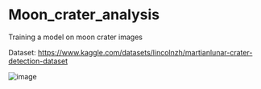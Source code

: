 # Moon_crater_analysis
Training a model on moon crater images 

Dataset: https://www.kaggle.com/datasets/lincolnzh/martianlunar-crater-detection-dataset

![image](https://github.com/user-attachments/assets/34f31fd6-2657-417b-a4e5-717a18103a5c)
